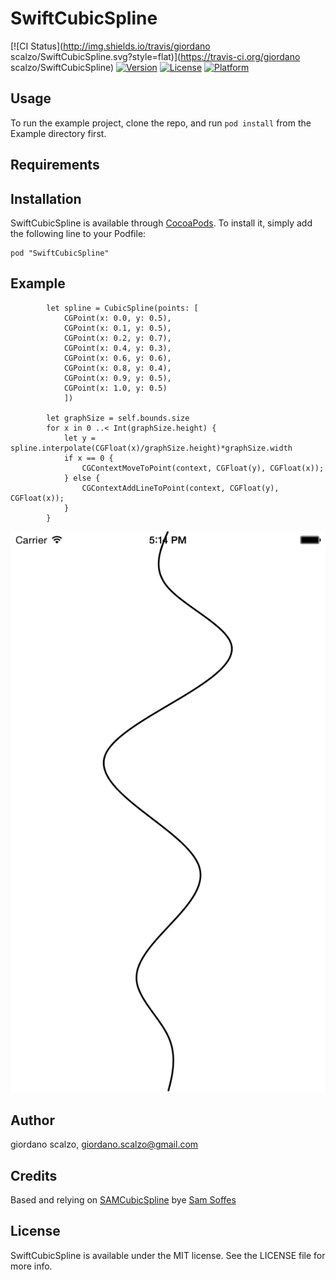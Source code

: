 # SwiftCubicSpline

[![CI Status](http://img.shields.io/travis/giordano scalzo/SwiftCubicSpline.svg?style=flat)](https://travis-ci.org/giordano scalzo/SwiftCubicSpline)
[![Version](https://img.shields.io/cocoapods/v/SwiftCubicSpline.svg?style=flat)](http://cocoadocs.org/docsets/SwiftCubicSpline)
[![License](https://img.shields.io/cocoapods/l/SwiftCubicSpline.svg?style=flat)](http://cocoadocs.org/docsets/SwiftCubicSpline)
[![Platform](https://img.shields.io/cocoapods/p/SwiftCubicSpline.svg?style=flat)](http://cocoadocs.org/docsets/SwiftCubicSpline)

## Usage

To run the example project, clone the repo, and run `pod install` from the Example directory first.

## Requirements

## Installation

SwiftCubicSpline is available through [CocoaPods](http://cocoapods.org). To install
it, simply add the following line to your Podfile:

    pod "SwiftCubicSpline"

## Example

```
        let spline = CubicSpline(points: [
            CGPoint(x: 0.0, y: 0.5),
            CGPoint(x: 0.1, y: 0.5),
            CGPoint(x: 0.2, y: 0.7),
            CGPoint(x: 0.4, y: 0.3),
            CGPoint(x: 0.6, y: 0.6),
            CGPoint(x: 0.8, y: 0.4),
            CGPoint(x: 0.9, y: 0.5),
            CGPoint(x: 1.0, y: 0.5)
            ])

        let graphSize = self.bounds.size
        for x in 0 ..< Int(graphSize.height) {
            let y = spline.interpolate(CGFloat(x)/graphSize.height)*graphSize.width
            if x == 0 {
                CGContextMoveToPoint(context, CGFloat(y), CGFloat(x));
            } else {
                CGContextAddLineToPoint(context, CGFloat(y), CGFloat(x));
            }
        }
```

![screenshot](https://github.com/gscalzo/SwiftCubicSpline/blob/master/vertical_screenshot.png)

## Author

giordano scalzo, giordano.scalzo@gmail.com

## Credits

Based and relying on [SAMCubicSpline](https://github.com/soffes/SAMCubicSpline) bye [Sam Soffes](http://soff.es)

## License

SwiftCubicSpline is available under the MIT license. See the LICENSE file for more info.

